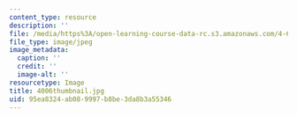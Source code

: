 ```yaml
---
content_type: resource
description: ''
file: /media/https%3A/open-learning-course-data-rc.s3.amazonaws.com/4-614-religious-architecture-and-islamic-cultures-fall-2002/95ea8324ab089997b8be3da8b3a55346_4006thumbnail.jpg
file_type: image/jpeg
image_metadata:
  caption: ''
  credit: ''
  image-alt: ''
resourcetype: Image
title: 4006thumbnail.jpg
uid: 95ea8324-ab08-9997-b8be-3da8b3a55346
---
```

